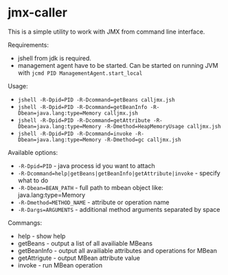 # jmx-caller
This is a simple utility to work with JMX from command line interface.

Requirements:
- jshell from jdk is required.
- management agent have to be started. Can be started on running JVM with `jcmd PID ManagementAgent.start_local`

Usage:
- `jshell -R-Dpid=PID -R-Dcommand=getBeans calljmx.jsh`
- `jshell -R-Dpid=PID -R-Dcommand=getBeanInfo -R-Dbean=java.lang:type=Memory calljmx.jsh`
- `jshell -R-Dpid=PID -R-Dcommand=getAttribute -R-Dbean=java.lang:type=Memory -R-Dmethod=HeapMemoryUsage calljmx.jsh`
- `jshell -R-Dpid=PID -R-Dcommand=invoke -R-Dbean=java.lang:type=Memory -R-Dmethod=gc calljmx.jsh`

Available options:
- `-R-Dpid=PID` - java process id you want to attach
- `-R-Dcommand=help|getBeans|getBeanInfo|getAttribute|invoke` - specify what to do
- `-R-Dbean=BEAN_PATH` - full path to mbean object like: java.lang:type=Memory
- `-R-Dmethod=METHOD_NAME` - attribute or operation name
- `-R-Dargs=ARGUMENTS` - additional method arguments separated by space

Commangs:
- help - show help
- getBeans - output a list of all availiable MBeans
- getBeanInfo - output all availiable attributes and operations for MBean
- getAttrigute - output MBean attribute value
- invoke - run MBean operation
